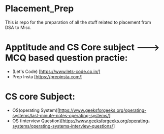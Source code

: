 # Placement_Prep
This is repo for the preparation of all the stuff related to placement from DSA to Misc.

# Apptitude and CS Core subject ---> MCQ based question practie:
- (Let's Code) [https://www.lets-code.co.in/]
- Prep Insta [https://prepinsta.com/]

# CS core Subject:
- OS(operating System)[https://www.geeksforgeeks.org/operating-systems/last-minute-notes-operating-systems/]
- OS (Interview Question)[https://www.geeksforgeeks.org/operating-systems/operating-systems-interview-questions/]
